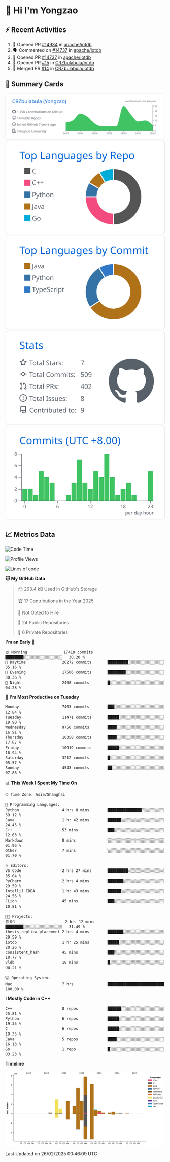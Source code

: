 # 👋 Hi I'm Yongzao

## ⚡ Recent Activities
<!--START_SECTION:activity-->
1. 💪 Opened PR [#14934](https://github.com/apache/iotdb/pull/14934) in [apache/iotdb](https://github.com/apache/iotdb)
2. 🗣 Commented on [#14737](https://github.com/apache/iotdb/pull/14737#issuecomment-2606632528) in [apache/iotdb](https://github.com/apache/iotdb)
3. 💪 Opened PR [#14737](https://github.com/apache/iotdb/pull/14737) in [apache/iotdb](https://github.com/apache/iotdb)
4. 💪 Opened PR [#15](https://github.com/CRZbulabula/iotdb/pull/15) in [CRZbulabula/iotdb](https://github.com/CRZbulabula/iotdb)
5. 🎉 Merged PR [#14](https://github.com/CRZbulabula/iotdb/pull/14) in [CRZbulabula/iotdb](https://github.com/CRZbulabula/iotdb)
<!--END_SECTION:activity-->

## 🎑 Summary Cards

[![](https://raw.githubusercontent.com/CRZbulabula/CRZbulabula/main/profile-summary-card-output/github/0-profile-details.svg)](https://github.com/vn7n24fzkq/github-profile-summary-cards)
[![](https://raw.githubusercontent.com/CRZbulabula/CRZbulabula/main/profile-summary-card-output/github/1-repos-per-language.svg)](https://github.com/vn7n24fzkq/github-profile-summary-cards) [![](https://raw.githubusercontent.com/CRZbulabula/CRZbulabula/main/profile-summary-card-output/github/2-most-commit-language.svg)](https://github.com/vn7n24fzkq/github-profile-summary-cards)
[![](https://raw.githubusercontent.com/CRZbulabula/CRZbulabula/main/profile-summary-card-output/github/3-stats.svg)](https://github.com/vn7n24fzkq/github-profile-summary-cards) [![](https://raw.githubusercontent.com/CRZbulabula/CRZbulabula/main/profile-summary-card-output/github/4-productive-time.svg)](https://github.com/vn7n24fzkq/github-profile-summary-cards)

## 📈 Metrics Data

<!--START_SECTION:waka-->
![Code Time](http://img.shields.io/badge/Code%20Time-821%20hrs%201%20min-blue)

![Profile Views](http://img.shields.io/badge/Profile%20Views-0-blue)

![Lines of code](https://img.shields.io/badge/From%20Hello%20World%20I%27ve%20Written-32.8%20million%20lines%20of%20code-blue)

**🐱 My GitHub Data** 

> 📦 293.4 kB Used in GitHub's Storage 
 > 
> 🏆 17 Contributions in the Year 2025
 > 
> 🚫 Not Opted to Hire
 > 
> 📜 24 Public Repositories 
 > 
> 🔑 6 Private Repositories 
 > 
**I'm an Early 🐤** 

```text
🌞 Morning                17410 commits       ████████░░░░░░░░░░░░░░░░░   30.20 % 
🌆 Daytime                20272 commits       █████████░░░░░░░░░░░░░░░░   35.16 % 
🌃 Evening                17506 commits       ████████░░░░░░░░░░░░░░░░░   30.36 % 
🌙 Night                  2468 commits        █░░░░░░░░░░░░░░░░░░░░░░░░   04.28 % 
```
📅 **I'm Most Productive on Tuesday** 

```text
Monday                   7403 commits        ███░░░░░░░░░░░░░░░░░░░░░░   12.84 % 
Tuesday                  11471 commits       █████░░░░░░░░░░░░░░░░░░░░   19.90 % 
Wednesday                9750 commits        ████░░░░░░░░░░░░░░░░░░░░░   16.91 % 
Thursday                 10358 commits       ████░░░░░░░░░░░░░░░░░░░░░   17.97 % 
Friday                   10919 commits       █████░░░░░░░░░░░░░░░░░░░░   18.94 % 
Saturday                 3212 commits        █░░░░░░░░░░░░░░░░░░░░░░░░   05.57 % 
Sunday                   4543 commits        ██░░░░░░░░░░░░░░░░░░░░░░░   07.88 % 
```


📊 **This Week I Spent My Time On** 

```text
🕑︎ Time Zone: Asia/Shanghai

💬 Programming Languages: 
Python                   4 hrs 8 mins        ███████████████░░░░░░░░░░   59.12 % 
Java                     1 hr 42 mins        ██████░░░░░░░░░░░░░░░░░░░   24.45 % 
C++                      53 mins             ███░░░░░░░░░░░░░░░░░░░░░░   12.63 % 
Markdown                 8 mins              ░░░░░░░░░░░░░░░░░░░░░░░░░   01.96 % 
Other                    7 mins              ░░░░░░░░░░░░░░░░░░░░░░░░░   01.70 % 

🔥 Editors: 
VS Code                  2 hrs 27 mins       █████████░░░░░░░░░░░░░░░░   35.04 % 
PyCharm                  2 hrs 4 mins        ███████░░░░░░░░░░░░░░░░░░   29.59 % 
IntelliJ IDEA            1 hr 43 mins        ██████░░░░░░░░░░░░░░░░░░░   24.56 % 
CLion                    45 mins             ███░░░░░░░░░░░░░░░░░░░░░░   10.81 % 

🐱‍💻 Projects: 
作业1                      2 hrs 12 mins       ████████░░░░░░░░░░░░░░░░░   31.49 % 
thesis_replica_placement 2 hrs 4 mins        ███████░░░░░░░░░░░░░░░░░░   29.59 % 
iotdb                    1 hr 25 mins        █████░░░░░░░░░░░░░░░░░░░░   20.26 % 
consistent_hash          45 mins             ███░░░░░░░░░░░░░░░░░░░░░░   10.77 % 
vldb                     18 mins             █░░░░░░░░░░░░░░░░░░░░░░░░   04.31 % 

💻 Operating System: 
Mac                      7 hrs               █████████████████████████   100.00 % 
```

**I Mostly Code in C++** 

```text
C++                      8 repos             ██████░░░░░░░░░░░░░░░░░░░   25.81 % 
Python                   6 repos             █████░░░░░░░░░░░░░░░░░░░░   19.35 % 
C                        6 repos             █████░░░░░░░░░░░░░░░░░░░░   19.35 % 
Java                     5 repos             ████░░░░░░░░░░░░░░░░░░░░░   16.13 % 
Go                       1 repo              █░░░░░░░░░░░░░░░░░░░░░░░░   03.23 % 
```



**Timeline**

![Lines of Code chart](https://raw.githubusercontent.com/CRZbulabula/CRZbulabula/main/assets/bar_graph.png)


 Last Updated on 26/02/2025 00:46:09 UTC
<!--END_SECTION:waka-->


